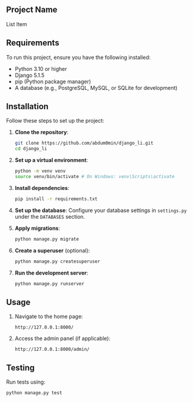 ## Project Name
List Item

## Requirements
To run this project, ensure you have the following installed:

- Python 3.10 or higher
- Django 5.1.5
- pip (Python package manager)
- A database (e.g., PostgreSQL, MySQL, or SQLite for development)

## Installation

Follow these steps to set up the project:

1. **Clone the repository**:
   ```bash
   git clone https://github.com/abdum0min/django_li.git
   cd django_li
   ```

2. **Set up a virtual environment**:
   ```bash
   python -m venv venv
   source venv/bin/activate # On Windows: venv\Scripts\activate
   ```

3. **Install dependencies**:
   ```bash
   pip install -r requirements.txt
   ```

4. **Set up the database**:
   Configure your database settings in `settings.py` under the `DATABASES` section.

5. **Apply migrations**:
   ```bash
   python manage.py migrate
   ```

6. **Create a superuser** (optional):
   ```bash
   python manage.py createsuperuser
   ```

7. **Run the development server**:
   ```bash
   python manage.py runserver
   ```

## Usage

1. Navigate to the home page:
   ```
   http://127.0.0.1:8000/
   ```

2. Access the admin panel (if applicable):
   ```
   http://127.0.0.1:8000/admin/
   ```

## Testing

Run tests using:
```bash
python manage.py test
```


